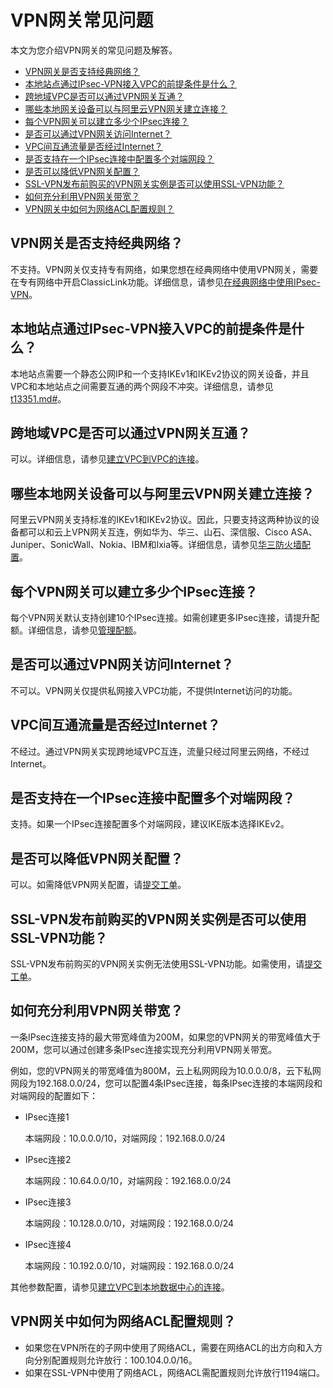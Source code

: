 # VPN网关常见问题

本文为您介绍VPN网关的常见问题及解答。

-   [VPN网关是否支持经典网络？](#section_sdq_n3h_xdb)
-   [本地站点通过IPsec-VPN接入VPC的前提条件是什么？](#section_tdq_n3h_xdb)
-   [跨地域VPC是否可以通过VPN网关互通？](#section_udq_n3h_xdb)
-   [哪些本地网关设备可以与阿里云VPN网关建立连接？](#section_vdq_n3h_xdb)
-   [每个VPN网关可以建立多少个IPsec连接？](#section_xdq_n3h_xdb)
-   [是否可以通过VPN网关访问Internet？](#section_ydq_n3h_xdb)
-   [VPC间互通流量是否经过Internet？](#section_zdq_n3h_xdb)
-   [是否支持在一个IPsec连接中配置多个对端网段？](#section_a2q_n3h_xdb)
-   [是否可以降低VPN网关配置？](#section_b2q_n3h_xdb)
-   [SSL-VPN发布前购买的VPN网关实例是否可以使用SSL-VPN功能？](#section_c2q_n3h_xdb)
-   [如何充分利用VPN网关带宽？](#section_x0y_qv5_8ux)
-   [VPN网关中如何为网络ACL配置规则？](#section_3xk_61a_y9r)

## VPN网关是否支持经典网络？

不支持。VPN网关仅支持专有网络，如果您想在经典网络中使用VPN网关，需要在专有网络中开启ClassicLink功能。详细信息，请参见[在经典网络中使用IPsec-VPN](/cn.zh-CN/最佳实践/在经典网络中使用IPsec-VPN.md)。

## 本地站点通过IPsec-VPN接入VPC的前提条件是什么？

本地站点需要一个静态公网IP和一个支持IKEv1和IKEv2协议的网关设备，并且VPC和本地站点之间需要互通的两个网段不冲突。详细信息，请参见[t13351.md\#](/cn.zh-CN/IPsec-VPN入门/建立VPC到本地数据中心的连接.md)。

## 跨地域VPC是否可以通过VPN网关互通？

可以。详细信息，请参见[建立VPC到VPC的连接](/cn.zh-CN/用户指南/配置IPsec-VPN/建立VPC到VPC的连接.md)。

## 哪些本地网关设备可以与阿里云VPN网关建立连接？

阿里云VPN网关支持标准的IKEv1和IKEv2协议。因此，只要支持这两种协议的设备都可以和云上VPN网关互连，例如华为、华三、山石、深信服、Cisco ASA、Juniper、SonicWall、Nokia、IBM和Ixia等。详细信息，请参见[华三防火墙配置](/cn.zh-CN/用户指南/配置IPsec-VPN/本地网关配置/华三防火墙配置.md)。

## 每个VPN网关可以建立多少个IPsec连接？

每个VPN网关默认支持创建10个IPsec连接。如需创建更多IPsec连接，请提升配额。详细信息，请参见[管理配额](/cn.zh-CN/用户指南/管理配额.md)。

## 是否可以通过VPN网关访问Internet？

不可以。VPN网关仅提供私网接入VPC功能，不提供Internet访问的功能。

## VPC间互通流量是否经过Internet？

不经过。通过VPN网关实现跨地域VPC互连，流量只经过阿里云网络，不经过Internet。

## 是否支持在一个IPsec连接中配置多个对端网段？

支持。如果一个IPsec连接配置多个对端网段，建议IKE版本选择IKEv2。

## 是否可以降低VPN网关配置？

可以。如需降低VPN网关配置，请[提交工单](https://selfservice.console.aliyun.com/ticket/category/vpn/today)。

## SSL-VPN发布前购买的VPN网关实例是否可以使用SSL-VPN功能？

SSL-VPN发布前购买的VPN网关实例无法使用SSL-VPN功能。如需使用，请[提交工单](https://selfservice.console.aliyun.com/ticket/category/vpn/today)。

## 如何充分利用VPN网关带宽？

一条IPsec连接支持的最大带宽峰值为200M，如果您的VPN网关的带宽峰值大于200M，您可以通过创建多条IPsec连接实现充分利用VPN网关带宽。

例如，您的VPN网关的带宽峰值为800M，云上私网网段为10.0.0.0/8，云下私网网段为192.168.0.0/24，您可以配置4条IPsec连接，每条IPsec连接的本端网段和对端网段的配置如下：

-   IPsec连接1

    本端网段：10.0.0.0/10，对端网段：192.168.0.0/24

-   IPsec连接2

    本端网段：10.64.0.0/10，对端网段：192.168.0.0/24

-   IPsec连接3

    本端网段：10.128.0.0/10，对端网段：192.168.0.0/24

-   IPsec连接4

    本端网段：10.192.0.0/10，对端网段：192.168.0.0/24


其他参数配置，请参见[建立VPC到本地数据中心的连接](/cn.zh-CN/IPsec-VPN入门/建立VPC到本地数据中心的连接.md)。

## VPN网关中如何为网络ACL配置规则？

-   如果您在VPN所在的子网中使用了网络ACL，需要在网络ACL的出方向和入方向分别配置规则允许放行：100.104.0.0/16。
-   如果在SSL-VPN中使用了网络ACL，网络ACL需配置规则允许放行1194端口。

